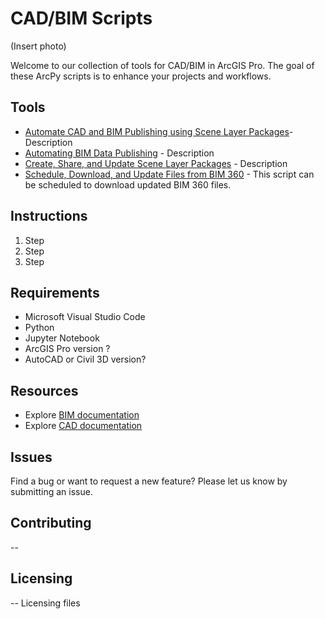 # CAD/BIM Scripts
(Insert photo)

Welcome to our collection of tools for CAD/BIM in ArcGIS Pro. The goal of these ArcPy scripts is to enhance your projects and workflows. 

## Tools
- [Automate CAD and BIM Publishing using Scene Layer Packages](Tools/Automate%20CAD%20and%20BIM%20Publishing%20using%20Scene%20Layer%20Packages)- Description
- [Automating BIM Data Publishing](Tools/Automate%20BIM%20Data%20Publishing) - Description
- [Create, Share, and Update Scene Layer Packages](Tools/Create,%20Share,%20and%20Update%20Scene%20Layer%20Packages) - Description
- [Schedule, Download, and Update Files from BIM 360](Tools/Schedule,%20Download,%20and%20Update%20Files%20from%20BIM%20360) - This script can be scheduled to download updated BIM 360 files.

## Instructions
1. Step
2. Step
3. Step

## Requirements
- Microsoft Visual Studio Code
- Python
- Jupyter Notebook
- ArcGIS Pro version ?
- AutoCAD or Civil 3D version?

## Resources
- Explore [BIM documentation](https://pro.arcgis.com/en/pro-app/latest/help/data/revit/what-is-bim-data-.htm)
- Explore [CAD documentation](https://pro.arcgis.com/en/pro-app/latest/help/data/cad/what-is-cad-data.htm)


## Issues
Find a bug or want to request a new feature? Please let us know by submitting an issue.

## Contributing
--

## Licensing
-- 
Licensing files
